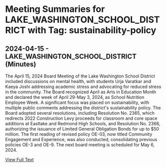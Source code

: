# Meeting Summaries for LAKE_WASHINGTON_SCHOOL_DISTRICT with Tag: sustainability-policy

## 2024-04-15 - LAKE_WASHINGTON_SCHOOL_DISTRICT (Minutes)

The April 15, 2024 Board Meeting of the Lake Washington School District included discussions on mental health, with students Urja Varatkar and Kaeya Joshi addressing academic stress and advocating for reduced stress in the community. The Board recognized April as Arts in Education Month and declared the week of April 29-May 3, 2024, as School Nutrition Employee Week. A significant focus was placed on sustainability, with multiple public comments addressing the district's sustainability policy. The Board adopted several resolutions, including Resolution No. 2365, which redirects 2022 Construction Levy proceeds for classroom and core space additions at Eastlake and Redmond High Schools, and Resolution No. 2366, authorizing the issuance of Limited General Obligation Bonds for up to $50 million. The first reading of revised policy OE-03, now titled Community Engagement and Experience, was also conducted, consolidating previous policies OE-3 and OE-9. The next board meeting is scheduled for May 6, 2024.

[View Full Text](https://raw.githubusercontent.com/VoronoiPerspectives/WashingtonStateSchoolBoardExplorer/refs/heads/main/data/countries/usa/states/wa/counties/king/school_boards/lake_washington_school_district/2024/2024-04-15-minutes.txt)

